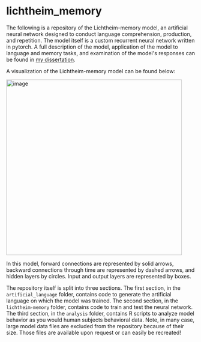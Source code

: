 # lichtheim_memory

The following is a repository of the Lichtheim-memory model, an artificial neural network designed to conduct language comprehension, production, and repetition. The model itself is a custom recurrent neural network written in pytorch. A full description of the model, application of the model to language and memory tasks, and examination of the model's responses can be found in [my dissertation](https://www.proquest.com/openview/b7282c9cd4db7a49e2b98540b3086622/1?pq-origsite=gscholar&cbl=18750&diss=y).

A visualization of the Lichtheim-memory model can be found below:

<img width="468" alt="image" src="https://github.com/steveSchwering/lichtheim_memory/assets/30991528/e1e75eba-e615-43b7-9dbc-0f0d4ac8a5e0">

In this model, forward connections are represented by solid arrows, backward connections through time are represented by dashed arrows, and hidden layers by circles. Input and output layers are represented by boxes.

The repository itself is split into three sections. The first section, in the `artificial_language` folder, contains code to generate the artificial language on which the model was trained. The second section, in the `lichtheim-memory` folder, contains code to train and test the neural network. The third section, in the `analysis` folder, contains R scripts to analyze model behavior as you would human subjects behavioral data. Note, in many case, large model data files are excluded from the repository because of their size. Those files are available upon request or can easily be recreated!

